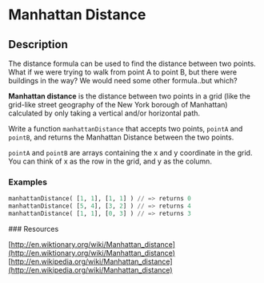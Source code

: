 # Manhattan Distance

## Description

The distance formula can be used to find the distance between two points. What if we were trying to walk from point A to point B, but there were buildings in the way? We would need some other formula..but which?

**Manhattan distance** is the distance between two points in a grid (like the grid-like street geography of the New York borough of Manhattan) calculated by only taking a vertical and/or horizontal path.

Write a function `manhattanDistance` that accepts two points, `pointA` and `pointB`, and returns the Manhattan Distance between the two points.

`pointA` and `pointB` are arrays containing the x and y coordinate in the grid. You can think of x as the row in the grid, and y as the column.

### Examples

```python
manhattanDistance( [1, 1], [1, 1] ) // => returns 0
manhattanDistance( [5, 4], [3, 2] ) // => returns 4
manhattanDistance( [1, 1], [0, 3] ) // => returns 3
```

### Resources

[http://en.wiktionary.org/wiki/Manhattan_distance](http://en.wiktionary.org/wiki/Manhattan_distance)
[http://en.wikipedia.org/wiki/Manhattan_distance](http://en.wikipedia.org/wiki/Manhattan_distance)